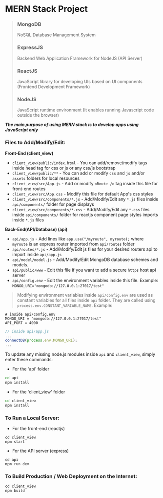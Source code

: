 # MERN Stack Project
> ### MongoDB
> NoSQL Database Management System
> ### ExpressJS
> Backend Web Application Framework for NodeJS (API Server)
> ### ReactJS 
> JavaScript library for developing UIs based on UI components (Frontend Development Framework)
> ### NodeJS
> JavaScript runtime environment (It enables running Javascript code outside the browser)

**_The main purpose of using MERN stack is to develop apps using JavaScript only_** 

### Files to Add/Modify/Edit:
**Front-End (client_view)**
- `client_view/public/index.html` - You can add/remove/modify tags inside head tag for css or js or any css/js bootstrap
- `client_view/public/**` - You can add or modify `css` and `js` and/or `assets` folders for local resources
- `client_view/src/App.js` - Add or modify `<Route />` tag inside this file for front-end routes
- `client_view/src/App.css` - Modify this file for default App's css styles
- `client_view/src/components/*.js` - Add/Modify/Edit any `*.js` files inside `api/components/` folder for page displays
- `client_view/src/components/*.css` - Add/Modify/Edit any `*.css` files inside `api/components/` folder for reactjs component page styles imports inside `*.js` files

**Back-End(API/Database) (api)**
- `api/app.js` - Add lines like `app.use("/myroute", myroute);` where `myroute` is an express router imported from `api/routes` folder
- `api/routes/*.js` - Add/Modify/Edit js files for your desired routers api to import inside `api/app.js`
- `api/model/model.js` - Add/Modify/Edit MongoDB database schemes and models. 
- `api/public/www` - Edit this file if you want to add a secure `https` host api server
- `api/config.env` - Edit the environment variables inside this file. Example: `MONGO_URI="mongodb://127.0.0.1:27017/test"`
> Modifying environment variables inside `api/config.env` are used as constant variables for all files inside `api` folder. They are called using `process.env.CONSTANT_VARIABLE_NAME`. Example:
```
# inside api/config.env
MONGO_URI = "mongodb://127.0.0.1:27017/test"
API_PORT = 4000
```
```javascript
// inside api/app.js
...
connectDB(process.env.MONGO_URI);
...
```
To update any missing node.js modules
inside `api` and `client_view`,
simply enter these commands:
- For the 'api' folder
```bash
cd api
npm install
```
- For the 'client_view' folder
```bash
cd client_view
npm install
```

### To Run a Local Server:
- For the front-end (reactjs)
```
cd client_view
npm start
```
- For the API server (express)
```
cd api
npm run dev
```

### To Build Production / Web Deployment on the Internet:
```
cd client_view
npm build
```
